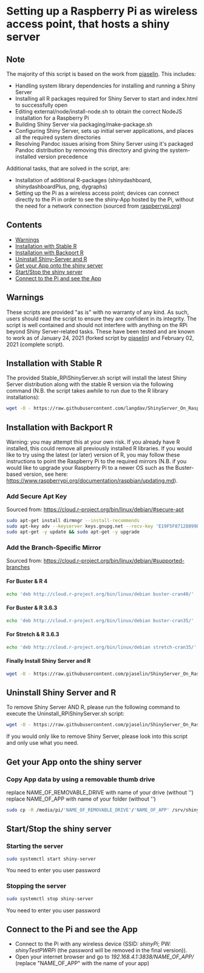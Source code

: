 # Setting up a Raspberry Pi as wireless access point, that hosts a shiny server

## Note

The majority of this script is based on the work from [pjaselin](https://github.com/pjaselin/ShinyServer_On_RaspberryPi). This includes:
- Handling system library dependencies for installing and running a Shiny Server
- Installing all R packages required for Shiny Server to start and index.html to successfully open
- Editing external/node/install-node.sh to obtain the correct NodeJS installation for a Raspberry Pi
- Building Shiny Server via packaging/make-package.sh
- Configuring Shiny Server, sets up initial server applications, and places all the required system directories
- Resolving Pandoc issues arising from Shiny Server using it's packaged Pandoc distribution by removing this directory and giving the system-installed version precedence

Additional tasks, that are solved in the script, are:
- Installation of additional R-packages (shinydashboard, shinydashboardPlus, png, dygraphs)
- Setting up the Pi as a wireless access point; devices can connect directly to the Pi in order to see the shiny-App hosted by the Pi, without the need for a network connection (sourced from [raspberrypi.org](https://www.raspberrypi.org/documentation/configuration/wireless/access-point-routed.md))

## Contents
- [Warnings](#Warnings)
- [Installation with Stable R](#Installation-with-Stable-R)
- [Installation with Backport R](#Installation-with-Backport-R)
- [Uninstall Shiny-Server and R](#Uninstall-Shiny-Server-and-R)
- [Get your App onto the shiny server](#Get-your-App-onto-the-shiny-server)
- [Start/Stop the shiny server](#Start/Stop-the-shiny-server)
- [Connect to the Pi and see the App](#Connect-to-the-Pi-and-see-the-App)



## Warnings
These scripts are provided "as is" with no warranty of any kind. As such, users should read the script to ensure they are confident in its integrity. The script is well contained and should not interfere with anything on the RPi beyond Shiny Server-related tasks. These have been tested and are known to work as of January 24, 2021 (forked script by [pjaselin](https://github.com/pjaselin/ShinyServer_On_RaspberryPi)) and February 02, 2021 (complete script).

## Installation with Stable R

The provided Stable_RPiShinyServer.sh script will install the latest Shiny Server distribution along with the stable R version via the following command (N.B. the script takes awhile to run due to the R library installations):
```bash
wget -O - https://raw.githubusercontent.com/langdav/ShinyServer_On_RaspberryPi/master/StableInstall_RPiShinyServer.sh | bash
```

## Installation with Backport R
Warning: you may attempt this at your own risk. If you already have R installed, this could remove all previously installed R libraries. If you would like to try using the latest (or later) version of R, you may follow these instructions to point the Raspberry Pi to the required mirrors (N.B. if you would like to upgrade your Raspberry Pi to a newer OS such as the Buster-based version, see here: https://www.raspberrypi.org/documentation/raspbian/updating.md).


### Add Secure Apt Key
Sourced from: https://cloud.r-project.org/bin/linux/debian/#secure-apt
```bash
sudo apt-get install dirmngr --install-recommends
sudo apt-key adv --keyserver keys.gnupg.net --recv-key 'E19F5F87128899B192B1A2C2AD5F960A256A04AF'
sudo apt-get -y update && sudo apt-get -y upgrade
```

### Add the Branch-Specific Mirror
Sourced from: https://cloud.r-project.org/bin/linux/debian/#supported-branches

#### For Buster & R 4
```bash
echo 'deb http://cloud.r-project.org/bin/linux/debian buster-cran40/' | sudo tee --append /etc/apt/sources.list
```

#### For Buster & R 3.6.3
```bash
echo 'deb http://cloud.r-project.org/bin/linux/debian buster-cran35/' | sudo tee --append /etc/apt/sources.list
```

#### For Stretch & R 3.6.3
```bash
echo 'deb http://cloud.r-project.org/bin/linux/debian stretch-cran35/' | sudo tee --append /etc/apt/sources.list
```

#### Finally Install Shiny Server and R
```bash
wget -O - https://raw.githubusercontent.com/pjaselin/ShinyServer_On_RaspberryPi/master/StableInstall_RPiShinyServer.sh | bash
```

## Uninstall Shiny Server and R
To remove Shiny Server AND R, please run the following command to execute the Uninstall_RPiShinyServer.sh script:
```bash
wget -O - https://raw.githubusercontent.com/pjaselin/ShinyServer_On_RaspberryPi/master/Uninstall_RPiShinyServer.sh | bash
```
If you would only like to remove Shiny Server, please look into this script and only use what you need.

## Get your App onto the shiny server

### Copy App data by using a removable thumb drive
replace NAME_OF_REMOVABLE_DRIVE with name of your drive (without '')
replace NAME_OF_APP with name of your folder (without '')
```bash
sudo cp -R /media/pi/'NAME_OF_REMOVABLE_DRIVE'/'NAME_OF_APP' /srv/shiny-server
```

## Start/Stop the shiny server
### Starting the server
```bash
sudo systemctl start shiny-server
```
You need to enter you user password

### Stopping the server
```bash
sudo systemctl stop shiny-server
```
You need to enter you user password


## Connect to the Pi and see the App
- Connect to the Pi with any wireless device (SSID: *shinyPi*; PW: *shinyTestPWRPi* (the password will be removed in the final version)).
- Open your internet browser and go to *192.168.4.1:3838/NAME_OF_APP/* (replace "NAME_OF_APP" with the name of your app)